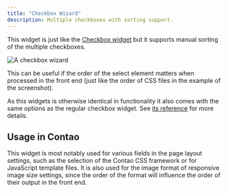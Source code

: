 ```yaml
---
title: "Checkbox Wizard"
description: Multiple checkboxes with sorting support.
---
```


This widget is just like the [Checkbox widget][CheckboxWidget] but it supports manual sorting of the multiple 
checkboxes.

![A checkbox wizard](../images/checkbox-wizard.png?classes=shadow)

This can be useful if the order of the select element matters when processed in the front end (just like the order of CSS files in the
example of the screenshot).

As this widgets is otherwise identical in functionality it also comes with the same options as the regular checkbox widget. See
[its reference][CheckboxWidget] for more details.


## Usage in Contao

This widget is most notably used for various fields in the page layout settings, such as the selection of the Contao CSS framework or for
JavaScript template files. It is also used for the image format of responsive image size settings, since the order of the format will
influence the order of their output in the front end.


[CheckboxWidget]: /reference/widgets/checkbox/
